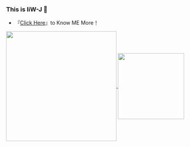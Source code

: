 
### This is liW-J 👋

- 『[Click Here](https://mp333player.com)』to Know ME More！

<a href="https://github.com/liW-J">
  <img height=300 align="center" src="https://github-readme-stats.vercel.app/api/top-langs?username=liW-J&layout=donut&langs_count=8&card_width=330" />
</a>

<a href="https://wakatime.com/@JeanneWillis">
  <img height=180 align="center" src="https://github-readme-stats.vercel.app/api/wakatime?username=JeanneWillis&layout=compact&langs_count=8&card_width=220" />
</a>




